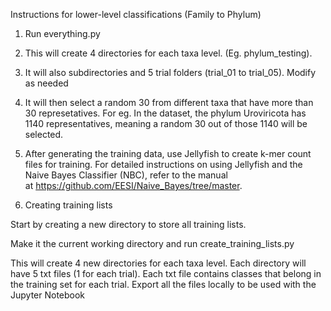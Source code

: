 Instructions for lower-level classifications (Family to Phylum)

1. Run everything.py
2. This will create 4 directories for each taxa level. (Eg. phylum_testing).
3. It will also subdirectories and 5 trial folders (trial_01 to trial_05). Modify as needed
4. It will then select a random 30 from different taxa that have more than 30 represetatives. For eg. In the dataset, the phylum Uroviricota has 1140 representatives, meaning a random 30 out of those 1140 will be selected. 
5. After generating the training data, use Jellyfish to create k-mer count files for training. For detailed instructions on using Jellyfish and the Naive Bayes Classifier (NBC), refer to the manual at https://github.com/EESI/Naive_Bayes/tree/master.

6. Creating training lists

Start by creating a new directory to store all training lists.

Make it the current working directory and run create_training_lists.py

This will create 4 new directories for each taxa level. Each directory will have 5 txt files (1 for each trial). Each txt file contains classes that belong in the training set for each trial. Export all the files locally to be used with the Jupyter Notebook

